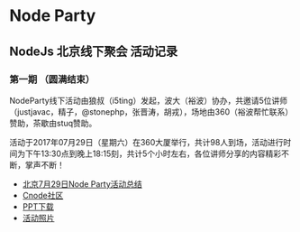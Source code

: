 # Node Party

## NodeJs 北京线下聚会 活动记录

### 第一期 （圆满结束）
   NodeParty线下活动由狼叔（i5ting）发起，波大（裕波）协办，共邀请5位讲师（justjavac，精子，@stonephp，张晋涛，胡戎），场地由360（裕波帮忙联系）赞助，茶歇由stuq赞助。
   
   活动于2017年07月29日（星期六）在360大厦举行，共计98人到场，活动进行时间为下午13:30点到晚上18:15刻，共计5个小时左右，各位讲师分享的内容精彩不断，掌声不断！
*   [北京7月29日Node Party活动总结](https://github.com/falost/nodeParty/tree/master/archieves/20170729)
*   [Cnode社区](https://cnodejs.org/topic/597edd7f8f0313ff0d08d97a)
*   [PPT下载](https://github.com/falost/nodeParty/tree/master/archieves/20170729/ppt)
*   [活动照片](https://github.com/falost/nodeParty/tree/master/archieves/20170729/photo)
